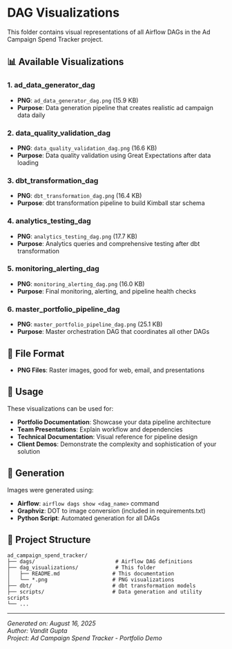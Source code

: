 # DAG Visualizations

This folder contains visual representations of all Airflow DAGs in the Ad Campaign Spend Tracker project.

## 📊 Available Visualizations

### 1. **ad_data_generator_dag**
- **PNG**: `ad_data_generator_dag.png` (15.9 KB)
- **Purpose**: Data generation pipeline that creates realistic ad campaign data daily

### 2. **data_quality_validation_dag**
- **PNG**: `data_quality_validation_dag.png` (16.6 KB)
- **Purpose**: Data quality validation using Great Expectations after data loading

### 3. **dbt_transformation_dag**
- **PNG**: `dbt_transformation_dag.png` (16.4 KB)
- **Purpose**: dbt transformation pipeline to build Kimball star schema

### 4. **analytics_testing_dag**
- **PNG**: `analytics_testing_dag.png` (17.7 KB)
- **Purpose**: Analytics queries and comprehensive testing after dbt transformation

### 5. **monitoring_alerting_dag**
- **PNG**: `monitoring_alerting_dag.png` (16.0 KB)
- **Purpose**: Final monitoring, alerting, and pipeline health checks

### 6. **master_portfolio_pipeline_dag**
- **PNG**: `master_portfolio_pipeline_dag.png` (25.1 KB)
- **Purpose**: Master orchestration DAG that coordinates all other DAGs

## 🎨 File Format

- **PNG Files**: Raster images, good for web, email, and presentations

## 🚀 Usage

These visualizations can be used for:
- **Portfolio Documentation**: Showcase your data pipeline architecture
- **Team Presentations**: Explain workflow and dependencies
- **Technical Documentation**: Visual reference for pipeline design
- **Client Demos**: Demonstrate the complexity and sophistication of your solution

## 🔧 Generation

Images were generated using:
- **Airflow**: `airflow dags show <dag_name>` command
- **Graphviz**: DOT to image conversion (included in requirements.txt)
- **Python Script**: Automated generation for all DAGs

## 📁 Project Structure

```
ad_campaign_spend_tracker/
├── dags/                          # Airflow DAG definitions
├── dag_visualizations/            # This folder
│   ├── README.md                 # This documentation
│   └── *.png                     # PNG visualizations
├── dbt/                          # dbt transformation models
├── scripts/                      # Data generation and utility scripts
└── ...
```

---

*Generated on: August 16, 2025*  
*Author: Vandit Gupta*  
*Project: Ad Campaign Spend Tracker - Portfolio Demo*
